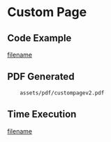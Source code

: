 # Custom Page

## Code Example
[filename](../../assets/examples/custompage/v2/main.go ':include :type=code')

## PDF Generated
```pdf
	assets/pdf/custompagev2.pdf
```
## Time Execution
[filename](../../assets/text/custompagev2.txt  ':include :type=code')